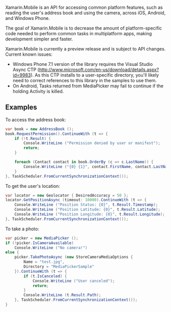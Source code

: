 Xamarin.Mobile is an API for accessing common platform features, such as
reading the user's address book and using the camera, across iOS,
Android, and Windows Phone.

The goal of Xamarin.Mobile is to decrease the amount of
platform-specific code needed to perform common tasks in multiplatform
apps, making development simpler and faster.

Xamarin.Mobile is currently a preview release and is subject to API
changes. Current known issues:

 - Windows Phone 7.1 version of the library requires the
 Visual Studio Async CTP (http://www.microsoft.com/en-us/download/details.aspx?id=9983).
 As this CTP installs to a user-specific directory, you'll likely need to
 correct references to this library in the samples to use them.
 - On Android, Tasks returned from MediaPicker may fail to continue if the
 holding Activity is killed.

## Examples

To access the address book:

```csharp
var book = new AddressBook ();
book.RequestPermission().ContinueWith (t => {
	if (!t.Result) {
		Console.WriteLine ("Permission denied by user or manifest");
		return;
	}

	foreach (Contact contact in book.OrderBy (c => c.LastName)) {
		Console.WriteLine ("{0} {1}", contact.FirstName, contact.LastName);
	}
}, TaskScheduler.FromCurrentSynchronizationContext());
```

To get the user's location:

```csharp
var locator = new Geolocator { DesiredAccuracy = 50 };
locator.GetPositionAsync (timeout: 10000).ContinueWith (t => {
	Console.WriteLine ("Position Status: {0}", t.Result.Timestamp);
	Console.WriteLine ("Position Latitude: {0}", t.Result.Latitude);
	Console.WriteLine ("Position Longitude: {0}", t.Result.Longitude);
}, TaskScheduler.FromCurrentSynchronizationContext());
```

To take a photo:

```csharp
var picker = new MediaPicker ();
if (!picker.IsCameraAvailable)
	Console.WriteLine ("No camera!")
else {
	picker.TakePhotoAsync (new StoreCameraMediaOptions {
		Name = "test.jpg",
		Directory = "MediaPickerSample"
	}).ContinueWith (t => {
		if (t.IsCanceled) {
			Console.WriteLine ("User canceled");
			return;
		}
		Console.WriteLine (t.Result.Path);
	}, TaskScheduler.FromCurrentSynchronizationContext());
}
```